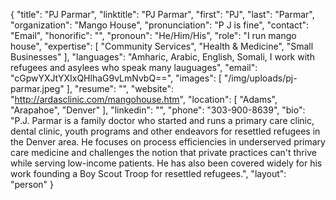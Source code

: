 {
  "title": "PJ Parmar",
  "linktitle": "PJ Parmar",
  "first": "PJ",
  "last": "Parmar",
  "organization": "Mango House",
  "pronunciation": "P J is fine",
  "contact": "Email",
  "honorific": "",
  "pronoun": "He/Him/His",
  "role": "I run mango house",
  "expertise": [
    "Community Services",
    "Health & Medicine",
    "Small Businesses"
  ],
  "languages": "Amharic, Arabic, English, Somali, I work with refugees and asylees who speak many lauguages",
  "email": "cGpwYXJtYXIxQHlhaG9vLmNvbQ==",
  "images": [
    "/img/uploads/pj-parmar.jpeg"
  ],
  "resume": "",
  "website": "http://ardasclinic.com/mangohouse.htm",
  "location": [
    "Adams",
    "Arapahoe",
    "Denver"
  ],
  "linkedin": "",
  "phone": "303-900-8639",
  "bio": "P.J. Parmar is a family doctor who started and runs a primary care clinic, dental clinic, youth programs and other endeavors for resettled refugees in the Denver area. He focuses on process efficiencies in underserved primary care medicine and challenges the notion that private practices can't thrive while serving low-income patients. He has also been covered widely for his work founding a Boy Scout Troop for resettled refugees.",
  "layout": "person"
}